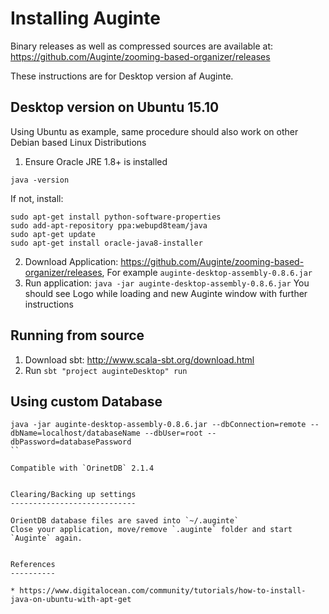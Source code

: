 Installing Auginte
==================

Binary releases as well as compressed sources are available at:
https://github.com/Auginte/zooming-based-organizer/releases

These instructions are for Desktop version af Auginte.

Desktop version on Ubuntu 15.10
-------------------------------

Using Ubuntu as example, same procedure should also work on other Debian based Linux Distributions


1. Ensure Oracle JRE 1.8+ is installed

```
java -version
```

If not, install:

```
sudo apt-get install python-software-properties
sudo add-apt-repository ppa:webupd8team/java
sudo apt-get update
sudo apt-get install oracle-java8-installer
```

2. Download Application: https://github.com/Auginte/zooming-based-organizer/releases,
   For example `auginte-desktop-assembly-0.8.6.jar`
3. Run application: `java -jar auginte-desktop-assembly-0.8.6.jar`
   You should see Logo while loading and new Auginte window with further instructions


Running from source
-------------------

1. Download sbt: http://www.scala-sbt.org/download.html
2. Run `sbt "project auginteDesktop" run`


Using custom Database
---------------------

```
java -jar auginte-desktop-assembly-0.8.6.jar --dbConnection=remote --dbName=localhost/databaseName --dbUser=root --dbPassword=databasePassword
``

Compatible with `OrinetDB` 2.1.4


Clearing/Backing up settings
----------------------------

OrientDB database files are saved into `~/.auginte`
Close your application, move/remove `.auginte` folder and start `Auginte` again.


References
----------

* https://www.digitalocean.com/community/tutorials/how-to-install-java-on-ubuntu-with-apt-get